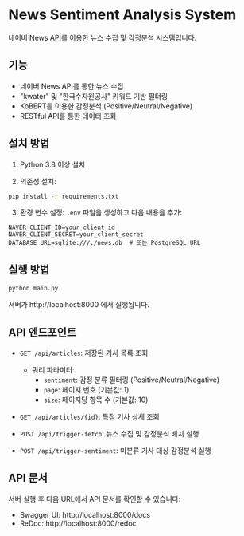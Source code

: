 # News Sentiment Analysis System

네이버 News API를 이용한 뉴스 수집 및 감정분석 시스템입니다.

## 기능

- 네이버 News API를 통한 뉴스 수집
- "kwater" 및 "한국수자원공사" 키워드 기반 필터링
- KoBERT를 이용한 감정분석 (Positive/Neutral/Negative)
- RESTful API를 통한 데이터 조회

## 설치 방법

1. Python 3.8 이상 설치

2. 의존성 설치:
```bash
pip install -r requirements.txt
```

3. 환경 변수 설정:
`.env` 파일을 생성하고 다음 내용을 추가:
```
NAVER_CLIENT_ID=your_client_id
NAVER_CLIENT_SECRET=your_client_secret
DATABASE_URL=sqlite:///./news.db  # 또는 PostgreSQL URL
```

## 실행 방법

```bash
python main.py
```

서버가 http://localhost:8000 에서 실행됩니다.

## API 엔드포인트

- `GET /api/articles`: 저장된 기사 목록 조회
  - 쿼리 파라미터:
    - `sentiment`: 감정 분류 필터링 (Positive/Neutral/Negative)
    - `page`: 페이지 번호 (기본값: 1)
    - `size`: 페이지당 항목 수 (기본값: 10)

- `GET /api/articles/{id}`: 특정 기사 상세 조회

- `POST /api/trigger-fetch`: 뉴스 수집 및 감정분석 배치 실행

- `POST /api/trigger-sentiment`: 미분류 기사 대상 감정분석 실행

## API 문서

서버 실행 후 다음 URL에서 API 문서를 확인할 수 있습니다:
- Swagger UI: http://localhost:8000/docs
- ReDoc: http://localhost:8000/redoc 